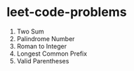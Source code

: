 # leet-code-problems

1. Two Sum
9. Palindrome Number
13. Roman to Integer
14. Longest Common Prefix
20. Valid Parentheses
